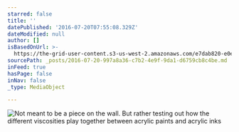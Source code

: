 ```yaml
---
starred: false
title: ''
datePublished: '2016-07-20T07:55:08.329Z'
dateModified: null
author: []
isBasedOnUrl: >-
  https://the-grid-user-content.s3-us-west-2.amazonaws.com/e7dab820-e0eb-4233-baa3-468c3644ffa5.jpg
sourcePath: _posts/2016-07-20-997a8a36-c7b2-4e9f-9da1-d6759cb8c4be.md
inFeed: true
hasPage: false
inNav: false
_type: MediaObject

---
```

![Not meant to be a piece on the wall. But rather testing out how the different viscosities play together between acrylic paints and acrylic inks](https://the-grid-user-content.s3-us-west-2.amazonaws.com/e7dab820-e0eb-4233-baa3-468c3644ffa5.jpg)